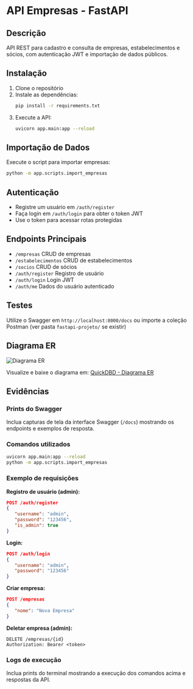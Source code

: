 # API Empresas - FastAPI

## Descrição
API REST para cadastro e consulta de empresas, estabelecimentos e sócios, com autenticação JWT e importação de dados públicos.

## Instalação
1. Clone o repositório
2. Instale as dependências:
   ```bash
   pip install -r requirements.txt
   ```
3. Execute a API:
   ```bash
   uvicorn app.main:app --reload
   ```

## Importação de Dados
Execute o script para importar empresas:
```bash
python -m app.scripts.import_empresas
```

## Autenticação
- Registre um usuário em `/auth/register`
- Faça login em `/auth/login` para obter o token JWT
- Use o token para acessar rotas protegidas

## Endpoints Principais
- `/empresas` CRUD de empresas
- `/estabelecimentos` CRUD de estabelecimentos
- `/socios` CRUD de sócios
- `/auth/register` Registro de usuário
- `/auth/login` Login JWT
- `/auth/me` Dados do usuário autenticado

## Testes
Utilize o Swagger em `http://localhost:8000/docs` ou importe a coleção Postman (ver pasta `fastapi-projeto/` se existir)

## Diagrama ER
![Diagrama ER](fastapi-projeto/diagrama_er.png)

Visualize e baixe o diagrama em: [QuickDBD - Diagrama ER](https://quickdatabasediagrams.com/#/d/7QvK7g)

## Evidências

### Prints do Swagger
Inclua capturas de tela da interface Swagger (`/docs`) mostrando os endpoints e exemplos de resposta.

### Comandos utilizados
```bash
uvicorn app.main:app --reload
python -m app.scripts.import_empresas
```

### Exemplo de requisições
**Registro de usuário (admin):**
```json
POST /auth/register
{
   "username": "admin",
   "password": "123456",
   "is_admin": true
}
```

**Login:**
```json
POST /auth/login
{
   "username": "admin",
   "password": "123456"
}
```

**Criar empresa:**
```json
POST /empresas
{
   "nome": "Nova Empresa"
}
```

**Deletar empresa (admin):**
```http
DELETE /empresas/{id}
Authorization: Bearer <token>
```

### Logs de execução
Inclua prints do terminal mostrando a execução dos comandos acima e respostas da API.
